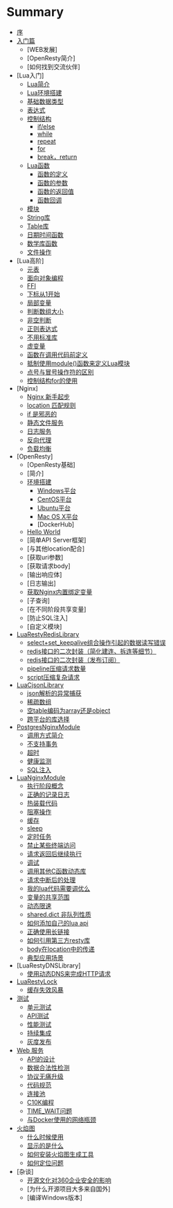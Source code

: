 # Summary

* [序](README.md)
* [入门篇](README.md)
    * [WEB发展]
    * [OpenResty简介]
    * [如何找到交流伙伴]
* [Lua入门]
    * [Lua简介](lua/brief.md)
    * [Lua环境搭建](lua/build_env.md)
    * [基础数据类型](lua/class.md)
    * [表达式](lua/operator.md)
    * [控制结构](lua/control_structrues.md)
        * [if/else](lua/if_else.md)
        * [while](lua/while.md)
        * [repeat](lua/repeat.md)
        * [for](lua/for.md)
        * [break，return](lua/break.md)
    * [Lua函数](lua/function_descrip.md)
        * [函数的定义](lua/function_define.md)
        * [函数的参数](lua/function_parameter.md)
        * [函数的返回值](lua/function_result.md)
        * [函数回调](lua/call_user_func_array.md)
    * [模块](lua/module.md)
    * [String库](lua/string_library.md)
    * [Table库](lua/table_library.md)
    * [日期时间函数](lua/time_date_function.md)
    * [数学库函数](lua/math_library.md)
    * [文件操作](lua/file.md)
* [Lua高阶]
    * [元表](lua/metatable.md)
    * [面向对象编程](lua/object_oriented.md)
    * [FFI](lua/FFI.md)
    * [下标从1开始](lua/subscript.md)
    * [局部变量](lua/local.md)
    * [判断数组大小](lua/array_size.md)
    * [非空判断](lua/not_nill.md)
    * [正则表达式](lua/re.md)
    * [不用标准库](lua/not_use_lib.md)
    * [虚变量](lua/dummy_var.md)
    * [函数在调用代码前定义](lua/function_before_use.md)
    * [抵制使用module()函数来定义Lua模块](lua/not_use_module.md)
    * [点号与冒号操作符的区别](lua/dot_diff.md)
    * [控制结构for的使用](lua/for.md)
* [Nginx]
    * [Nginx 新手起步](ngx/nginx_brief.md)
    * [location 匹配规则](ngx/nginx_local_pcre.md)
    * [if 是邪恶的](ngx/if_is_evil.md)
    * [静态文件服务](ngx/static_file.md)
    * [日志服务](ngx/nginx_log.md)
    * [反向代理](ngx/reverse_proxy.md)
    * [负载均衡](ngx/balancer.md)
* [OpenResty]
    * [OpenResty基础]
    * [简介]
    * [环境搭建](openresty/install.md)
        * [Windows平台](openresty/install_on_windows.md)
        * [CentOS平台](openresty/install_on_centos.md)
        * [Ubuntu平台](openresty/install_on_ubuntu.md)
        * [Mac OS X平台](openresty/install_osx.md)
        * [DockerHub]
    * [Hello World](openresty/helloworld.md)
    * [简单API Server框架]
    * [与其他location配合]
    * [获取uri参数]
    * [获取请求body]
    * [输出响应体]
    * [日志输出]
    * [获取Nginx内置绑定变量](openresty/inline_var.md)
    * [子查询]
    * [在不同阶段共享变量]
    * [防止SQL注入]
    * [自定义模块]
* [LuaRestyRedisLibrary](redis.md)
    * [select+set_keepalive组合操作引起的数据读写错误](redis/select-keeplive.md)
    * [redis接口的二次封装（简化建连、拆连等细节）](redis/out_package.md)
    * [redis接口的二次封装（发布订阅）](redis/pub_sub_package.md)
    * [pipeline压缩请求数量](redis/pipeline.md)
    * [script压缩复杂请求](redis/script.md)
* [LuaCjsonLibrary](json.md)
    * [json解析的异常捕获](json/parse_exception.md)
    * [稀疏数组](json/sparse_array.md)
    * [空table编码为array还是object](json/array_or_object.md)
    * [跨平台的库选择](json/cross_os.md)
* [PostgresNginxModule](postgres.md)
    * [调用方式简介](postgres/how_to_use.md)
    * [不支持事务](postgres/not_support_transaction.md)
    * [超时](postgres/timeout.md)
    * [健康监测](postgres/health_check.md)
    * [SQL注入](postgres/sql_inject.md)
* [LuaNginxModule](ngx_lua.md)
    * [执行阶段概念](ngx_lua/phase.md)
    * [正确的记录日志](ngx_lua/log.md)
    * [热装载代码](ngx_lua/hot_load.md)
    * [阻塞操作](ngx_lua/block_io.md)
    * [缓存](ngx_lua/cache.md)
    * [sleep](ngx_lua/sleep.md)
    * [定时任务](ngx_lua/timer.md)
    * [禁止某些终端访问](ngx_lua/allow_deny.md)
    * [请求返回后继续执行](ngx_lua/continue_after_eof.md)
    * [调试](ngx_lua/debug.md)
    * [调用其他C函数动态库](ngx_lua/ffi.md)
    * [请求中断后的处理](ngx_lua/on_abort.md)
    * [我的lua代码需要调优么](ngx_lua/lua_opt.md)
    * [变量的共享范围](ngx_lua/lua-variable-scope.md)
    * [动态限速](ngx_lua/lua-limit.md)
    * [shared.dict 非队列性质](ngx_lua/shared_get_keys.md)
    * [如何添加自己的lua api](ngx_lua/add_new_lua_api.md)
    * [正确使用长链接](ngx_lua/keepalive.md)
    * [如何引用第三方resty库](ngx_lua/how_use_third_lib.md)
    * [body在location中的传递](ngx_lua/capture.md)
    * [典型应用场景](ngx_lua/use_case.md)
* [LuaRestyDNSLibrary]
    * [使用动态DNS来完成HTTP请求](dns/use_dynamic_dns.md)
* [LuaRestyLock](lock.md)
    * [缓存失效风暴](lock/cache-miss-storm.md)
* [测试](test.md)
    * [单元测试](test/unittest.md)
    * [API测试](test/apitest.md)
    * [性能测试](test/performance_test.md)
    * [持续集成](test/ci.md)
    * [灰度发布](test/abtest.md)
* [Web 服务](web.md)
    * [API的设计](web/api.md)
    * [数据合法性检测](web/check_data_valid.md)
    * [协议无痛升级](web/switch_protocol.md)
    * [代码规范](web/code_style.md)
    * [连接池](web/conn_pool.md)
    * [C10K编程](web/c10k.md)
    * [TIME_WAIT问题](web/time_wait.md)
    * [与Docker使用的网络瓶颈](web/docker.md)
* [火焰图](flame_graph.md)
    * [什么时候使用](flame_graph/when.md)
    * [显示的是什么](flame_graph/what.md)
    * [如何安装火焰图生成工具](flame_graph/install.md)
    * [如何定位问题](flame_graph/how.md)
* [杂谈]
    * [开源文化对360企业安全的影响](others/about_qihoo_opensource.md)
    * [为什么开源项目大多来自国外]
    * [编译Windows版本]
